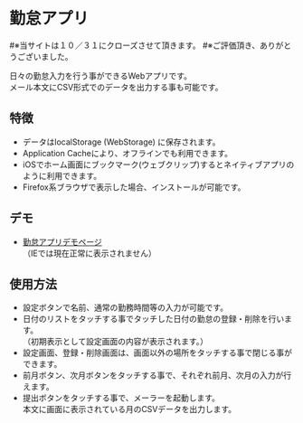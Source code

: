 # 勤怠アプリ

#※当サイトは１０／３１にクローズさせて頂きます。
#※ご評価頂き、ありがとうございました。

日々の勤怠入力を行う事ができるWebアプリです。  
メール本文にCSV形式でのデータを出力する事も可能です。

## 特徴

* データはlocalStorage (WebStorage) に保存されます。
* Application Cacheにより、オフラインでも利用できます。
* iOSでホーム画面にブックマーク(ウェブクリップ)するとネイティブアプリのように利用できます。
* Firefox系ブラウザで表示した場合、インストールが可能です。

## デモ

* [勤怠アプリデモページ](http://system-lab.github.io/kintai/)  
（IEでは現在正常に表示されません）

## 使用方法

* 設定ボタンで名前、通常の勤務時間等の入力が可能です。
* 日付のリストをタッチする事でタッチした日付の勤怠の登録・削除を行います。  
 （初期表示として設定画面の内容が表示されます。）
* 設定画面、登録・削除画面は、画面以外の場所をタッチする事で閉じる事ができます。
* 前月ボタン、次月ボタンをタッチする事で、それぞれ前月、次月の入力が行えます。
* 提出ボタンをタッチする事で、メーラーを起動します。  
 本文に画面に表示されている月のCSVデータを出力します。


